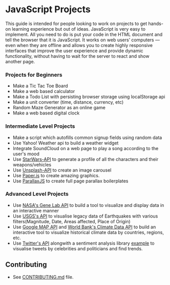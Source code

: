 # JavaScript Projects
This guide is intended for people looking to work on projects to get hands-on learning experience but out of ideas.
JavaScript is very easy to implement. All you need to do is put your code in the HTML document and tell the browser that it is JavaScript.
It works on web users’ computers — even when they are offline and allows you to create highly responsive interfaces that improve the user experience and provide dynamic functionality, without having to wait for the server to react and show another page.

### Projects for Beginners

* Make a Tic Tac Toe Board
* Make a web based calculator
* Make a Todo List with persisting browser storage using localStorage api
* Make a unit converter (time, distance, currency, etc)
* Random Maze Generator as an online game
* Make a web based digital clock

### Intermediate Level Projects

* Make a script which autofills common signup fields using random data
* Use Yahoo! Weather api to build a weather widget
* Integrate SoundCloud on a web page to play a song according to the user's mood
* Use [StarWars-API](https://swapi.co/) to generate a profile of all the characters and their weapons/vehicles
* Use [Unsplash-API](https://source.unsplash.com/) to create an image carousel
* Use [Paper.js](http://paperjs.org/showcase) to create amazing graphics.
* Use [ParallaxJS](http://matthew.wagerfield.com/parallax/) to create full page parallax boilerplates

### Advanced Level Projects

* Use [NASA's Gene Lab API](https://api.nasa.gov/api.html#genelab) to build a tool to visualize and display data in an interactive manner
* Use [USGS's API](https://earthquake.usgs.gov/fdsnws/event/1/) to visualise legacy data of Earthquakes with various filters(Magnitude, Date, Areas affected, Place of Origin)
* Use [Google MAP API](https://developers.google.com/maps/) and [World Bank's Climate Data API](https://datahelpdesk.worldbank.org/knowledgebase/articles/902061-climate-data-api) to build an interactive tool to visualize historical climate data by countries, regions, etc.
* Use [Twitter's API](https://developer.twitter.com/en/docs) alongwith a sentiment analysis library [example](https://www.npmjs.com/package/sentiment) to visualise tweets by celebrities and politicians and find trends.

## Contributing

* See [CONTRIBUTING.md](CONTRIBUTING.md) file.
